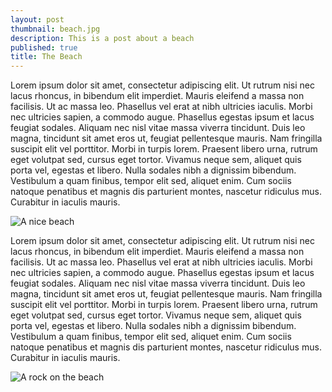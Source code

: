 ```yaml
---
layout: post
thumbnail: beach.jpg
description: This is a post about a beach
published: true
title: The Beach
---
```



Lorem ipsum dolor sit amet, consectetur adipiscing elit. Ut rutrum nisi nec lacus rhoncus, in bibendum elit imperdiet. Mauris eleifend a massa non facilisis. Ut ac massa leo. Phasellus vel erat at nibh ultricies iaculis. Morbi nec ultricies sapien, a commodo augue. Phasellus egestas ipsum et lacus feugiat sodales. Aliquam nec nisl vitae massa viverra tincidunt. Duis leo magna, tincidunt sit amet eros ut, feugiat pellentesque mauris. Nam fringilla suscipit elit vel porttitor. Morbi in turpis lorem. Praesent libero urna, rutrum eget volutpat sed, cursus eget tortor. Vivamus neque sem, aliquet quis porta vel, egestas et libero. Nulla sodales nibh a dignissim bibendum. Vestibulum a quam finibus, tempor elit sed, aliquet enim. Cum sociis natoque penatibus et magnis dis parturient montes, nascetur ridiculus mus. Curabitur in iaculis mauris.

![A nice beach]({{site.baseurl}}/assets/img/beach.jpg)

<!--more-->

Lorem ipsum dolor sit amet, consectetur adipiscing elit. Ut rutrum nisi nec lacus rhoncus, in bibendum elit imperdiet. Mauris eleifend a massa non facilisis. Ut ac massa leo. Phasellus vel erat at nibh ultricies iaculis. Morbi nec ultricies sapien, a commodo augue. Phasellus egestas ipsum et lacus feugiat sodales. Aliquam nec nisl vitae massa viverra tincidunt. Duis leo magna, tincidunt sit amet eros ut, feugiat pellentesque mauris. Nam fringilla suscipit elit vel porttitor. Morbi in turpis lorem. Praesent libero urna, rutrum eget volutpat sed, cursus eget tortor. Vivamus neque sem, aliquet quis porta vel, egestas et libero. Nulla sodales nibh a dignissim bibendum. Vestibulum a quam finibus, tempor elit sed, aliquet enim. Cum sociis natoque penatibus et magnis dis parturient montes, nascetur ridiculus mus. Curabitur in iaculis mauris.

![A rock on the beach]({{site.baseurl}}/assets/img/rock.jpg)
